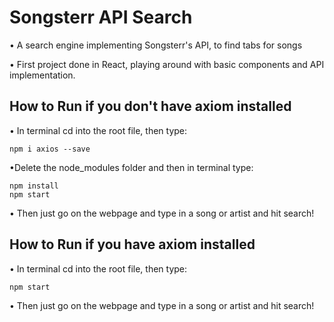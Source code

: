 # Songsterr API Search
• A search engine implementing Songsterr's API, to find tabs for songs

• First project done in React, playing around with basic components and API implementation.

## How to Run if you don't have axiom installed

• In terminal cd into the root file, then type:
````
npm i axios --save
````
•Delete the node_modules folder and then in terminal type:
````
npm install
npm start
````
• Then just go on the webpage and type in a song or artist and hit search!

## How to Run if you have axiom installed

• In terminal cd into the root file, then type:
````
npm start
````
• Then just go on the webpage and type in a song or artist and hit search!
